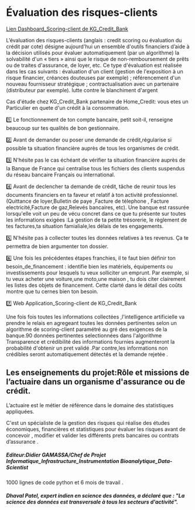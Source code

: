 # Évaluation des risques-clients
[Lien Dashboard_Scoring-client de KG_Credit_Bank](https://kgcreditriskprediction.herokuapp.com/)

L’évaluation des risques-clients (anglais : credit scoring ou évaluation du crédit par cote) désigne aujourd'hui un ensemble d'outils financiers d’aide à la décision utilisés pour évaluer automatiquement (par un algorithme) la solvabilité d'un « tiers » ainsi que le risque de non-remboursement de prêts ou de traites d'assurance, de loyer, etc.
Ce type d'évaluation est réalisée dans les cas suivants :
  évaluation d'un client (gestion de l'exposition à un risque financier, créances douteuses par exemple) ;
  référencement d'un nouveau fournisseur stratégique ;
  contractualisation avec un partenaire (distributeur par exemple).
  lutte contre le blanchiment d'argent

Cas d'étude chez KG_Credit_Bank partenaire de Home_Credit: vous etes un Particulier en quete d'un crédit à la consommation. 

1️⃣  Le fonctionnement de ton compte bancaire, petit soit-il, renseigne beaucoup sur tes qualités de bon gestionnaire.

2️⃣ Avant de demander ou poser une demande de crédit,régularise si possible ta situation financière auprès de tous les organismes de crédit.

3️⃣ N'hésite pas le cas échéant de vérifier ta situation financière auprès de la Banque de France qui centralise tous les fichiers des clients suspendus du réseau bancaire Français ou international.

4️⃣ Avant de declencher ta demande de crédit, tâche de reunir tous les documents financiers en ta faveur et relatif à ton activité professionnel.(Quittance de loyer,Bulletin de paye ,Facture de télephone , Facture electricité,Facture de gaz,Relevés bancaires, etc). Une banque est rassurée lorsqu'elle voit un peu de vécu concret dans ce que tu présente sur toutes les informations exigées :La gestion de ta petite trésorerie, le règlement de tes factures,ta situation famialiale,les délais de tes engagements.

5️⃣ N'hésite pas à collecter toutes  les données relatives à tes revenus. Ça te permettra de bien argumenter ton dossier.

6️⃣ Une fois les précédentes étapes franchies, il te faut bien définir ton besoin_de_financement : identifie bien les matériels, équipements ou investissements pour lesquels tu veux solliciter un emprunt. Par exemple, si tu veux acheter une voiture,une moto,une maison , tu dois citer clairement les listes des objets de financement. Cette clarté dans le détail des coûts montre que tu cernes bien ton besoin.

7️⃣ Web Application_Scoring-client de KG_Credit_Bank

Une fois fois toutes les informations collectées ,l'intelligence artificielle va prendre le relais en agregeant toutes les données pertinentes selon un algorithme de scoring-client paramétré au gré des exigences de la banque.90 données pertinentes selectionnées dans l'algorithme
Transparence et crédibilité des informations fournies augmenteront la probabilité d'obtenir un pret validé .Par contre,les informations non crédibles seront automatiquement détectés et la demande rejetée .

                     
## Les enseignements du projet:Rôle et missions de l’actuaire dans un organisme d'assurance ou de crédit.

L’actuaire est le métier de référence dans le domaine des statistiques appliquées.

C'est un spécialiste de la gestion des risques qui réalise des études économiques, financières et statistiques pour évaluer les risques avant de concevoir , modifier et valider les différents prets bancaires ou contrats d’assurance .

##### Editeur:Didier GAMASSA/Chef de Projet Informatique_Infrastructure_Instrumentation Bioanalytique_Data-Scientist

1000 lignes de code python et 6 mois de travail .

##### Dhaval Patel, expert indien en science des données, a déclaré que : "La science des données est transversale à tous les secteurs d'activité".



